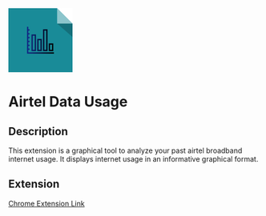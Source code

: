 <img src="https://raw.githubusercontent.com/ravinimmi/Airtel-Data-Usage/master/extension/images/icon.png" alt="Drawing" style="width: 128px;height:128px;"/>

# Airtel Data Usage

## Description
This extension is a graphical tool to analyze your past airtel broadband internet usage. It displays internet usage in an informative graphical format.

## Extension
[Chrome Extension Link](https://chrome.google.com/webstore/detail/airtel-data-usage/nkfdjeajgnkaalgkmkijbokclbkbgmoe)

